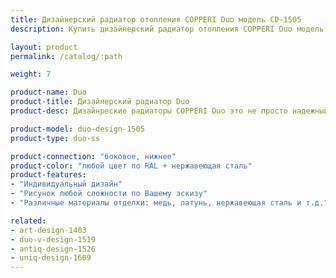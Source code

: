 ```yaml
---
title: Дизайнерский радиатор отопления COPPERI Duo модель CD-1505
description: Купить дизайнерский радиатор отопления COPPERI Duo модель CD-1505 по цене производителя в Москве.

layout: product
permalink: /catalog/:path

weight: 7

product-name: Duo
product-title: Дизайнерский радиатор Duo
product-desc: Дизайнреские радиаторы COPPERI Duo это не просто надежный и эффективный источник тепла, но и настоящее произведения искусства! Классический узор из благородной меди или рисунок в стиле хай-тек из полированной стали - всё для того, чтобы сделать Ваш интерьер неповторимым.

product-model: duo-design-1505
product-type: duo-ss

product-connection: "боковое, нижнее"
product-color: "любой цвет по RAL + нержавеющая сталь"
product-features:
- "Индивидуальный дизайн"
- "Рисунок любой сложности по Вашему эскизу"
- "Различные материалы отделки: медь, латунь, нержавеющая сталь и т.д."

related:
- art-design-1403
- duo-v-design-1519
- antiq-design-1526
- uniq-design-1609
---
```

